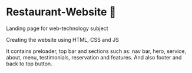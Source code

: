 # Restaurant-Website 🍳
Landing page for web-technology subject

Creating the website using HTML, CSS and JS

It contains preloader, top bar and sections such as: nav bar, hero, service, about, menu, testimonials, reservation and features. And also footer and back to top button.
